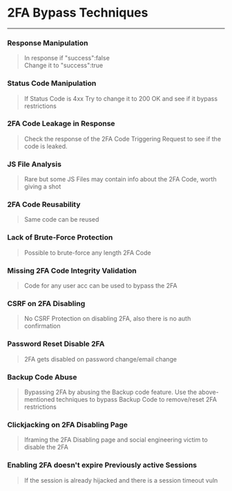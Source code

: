# 2FA Bypass Techniques

___
### Response Manipulation


>In response if "success":false \
Change it to "success":true

### Status Code Manipulation


>If Status Code is 4xx
Try to change it to 200 OK and see if it bypass restrictions

### 2FA Code Leakage in Response


>Check the response of the 2FA Code Triggering Request to see if the code is leaked.

### JS File Analysis

> Rare but some JS Files may contain info about the 2FA Code, worth giving a shot

### 2FA Code Reusability

>Same code can be reused

### Lack of Brute-Force Protection

> Possible to brute-force any length 2FA Code

### Missing 2FA Code Integrity Validation

>Code for any user acc can be used to bypass the 2FA

### CSRF on 2FA Disabling

>No CSRF Protection on disabling 2FA, also there is no auth confirmation

### Password Reset Disable 2FA

>2FA gets disabled on password change/email change

### Backup Code Abuse

>Bypassing 2FA by abusing the Backup code feature. 
Use the above-mentioned techniques to bypass Backup Code to remove/reset 2FA restrictions

### Clickjacking on 2FA Disabling Page

> Iframing the 2FA Disabling page and social engineering victim to disable the 2FA

### Enabling 2FA doesn't expire Previously active Sessions

>If the session is already hijacked and there is a session timeout vuln
